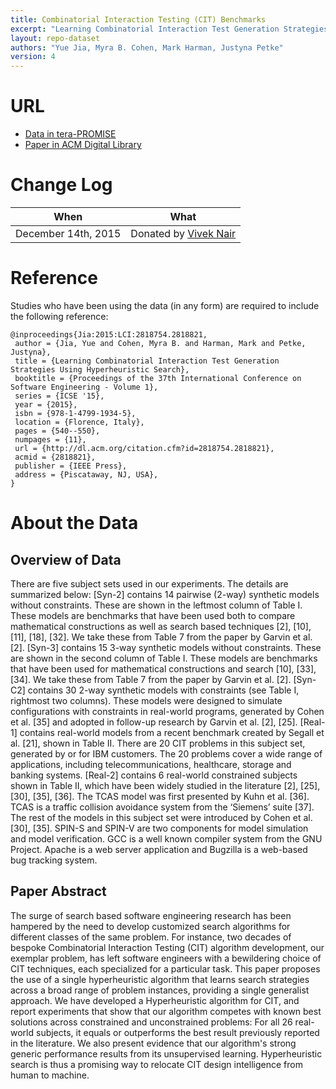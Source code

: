 ```yaml
---
title: Combinatorial Interaction Testing (CIT) Benchmarks
excerpt: "Learning Combinatorial Interaction Test Generation Strategies using Hyperheuristic Search"
layout: repo-dataset
authors: "Yue Jia, Myra B. Cohen, Mark Harman, Justyna Petke"
version: 4
---
```


# URL

* [Data in tera-PROMISE](https://terapromise.csc.ncsu.edu/!/#repo/view/head/search-based-se/combinatorial)
* [Paper in ACM Digital Library](http://dl.acm.org/citation.cfm?id=2818821&CFID=550839757&CFTOKEN=78411605)

# Change Log

When | What
---- | ----
December 14th, 2015 | Donated by [Vivek Nair](mailto:vivekaxl@gmail.com)

# Reference

Studies who have been using the data (in any form) are required to include the following reference:

```
@inproceedings{Jia:2015:LCI:2818754.2818821,
 author = {Jia, Yue and Cohen, Myra B. and Harman, Mark and Petke, Justyna},
 title = {Learning Combinatorial Interaction Test Generation Strategies Using Hyperheuristic Search},
 booktitle = {Proceedings of the 37th International Conference on Software Engineering - Volume 1},
 series = {ICSE '15},
 year = {2015},
 isbn = {978-1-4799-1934-5},
 location = {Florence, Italy},
 pages = {540--550},
 numpages = {11},
 url = {http://dl.acm.org/citation.cfm?id=2818754.2818821},
 acmid = {2818821},
 publisher = {IEEE Press},
 address = {Piscataway, NJ, USA},
}
```

# About the Data

## Overview of Data

There are five subject sets used in our experiments. The details are summarized below: [Syn-2] contains 14 pairwise (2-way) synthetic models without constraints. These are shown in the leftmost column of Table I.  These models are benchmarks that have been used both to compare mathematical constructions as well as search based techniques [2], [10], [11], [18], [32]. We take these from Table 7 from the paper by Garvin et al.  [2]. [Syn-3] contains 15 3-way synthetic models without constraints.  These are shown in the second column of Table I. These models are benchmarks that have been used for mathematical constructions and search [10], [33], [34]. We take these from Table 7 from the paper by Garvin et al. [2]. [Syn-C2] contains 30 2-way synthetic models with constraints (see Table I, rightmost two columns). These models were designed to simulate configurations with constraints in real-world programs, generated by Cohen et al. [35] and adopted in follow-up research by Garvin et al. [2], [25]. [Real-1] contains real-world models from a recent benchmark created by Segall et al. [21], shown in Table II. There are 20 CIT problems in this subject set, generated by or for IBM customers. The 20 problems cover a wide range of applications, including telecommunications, healthcare, storage and banking systems. [Real-2] contains 6 real-world constrained subjects shown in Table II, which have been widely studied in the literature [2], [25], [30], [35], [36]. The TCAS model was first presented by Kuhn et al. [36]. TCAS is a traffic collision avoidance system from the ‘Siemens’ suite [37]. The rest of the models in this subject set were introduced by Cohen et al. [30], [35]. SPIN-S and SPIN-V are two components for model simulation and model verification. GCC is a well known compiler system from the GNU Project. Apache is a web server application and Bugzilla is a web-based bug tracking system.

## Paper Abstract

The surge of search based software engineering research has been hampered by the need to develop customized search algorithms for different classes of the same problem. For instance, two decades of bespoke Combinatorial Interaction Testing (CIT) algorithm development, our exemplar problem, has left software engineers with a bewildering choice of CIT techniques, each specialized for a particular task. This paper proposes the use of a single hyperheuristic algorithm that learns search strategies across a broad range of problem instances, providing a single generalist approach. We have developed a Hyperheuristic algorithm for CIT, and report experiments that show that our algorithm competes with known best solutions across constrained and unconstrained problems: For all 26 real-world subjects, it equals or outperforms the best result previously reported in the literature. We also present evidence that our algorithm's strong generic performance results from its unsupervised learning. Hyperheuristic search is thus a promising way to relocate CIT design intelligence from human to machine.
